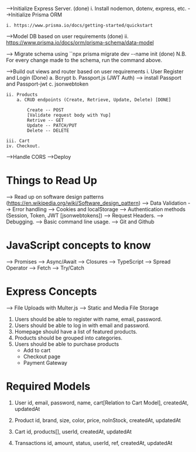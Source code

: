 -->Initialize Express Server. (done)
    i. Install nodemon, dotenv, express, etc.
-->Initialize Prisma ORM 

    i. https://www.prisma.io/docs/getting-started/quickstart
    
-->Model DB based on user requirements (done)
    ii. https://www.prisma.io/docs/orm/prisma-schema/data-model

--> Migrate schema using ``npx prisma migrate dev --name init (done)
    N.B. For every change made to the schema, run the command above.

-->Build out views and router based on user requirements
    i. User Register and Login (Done)
        a. Bcrypt
        b. Passport.js (JWT Auth) --> install Passport and Passport-jwt
        c. jsonwebtoken

    ii. Products
        a. CRUD endpoints (Create, Retrieve, Update, Delete) [DONE]

            Create -- POST
            [Validate request body with Yup]
            Retrive -- GET
            Update -- PATCH/PUT
            Delete -- DELETE

    iii. Cart
    iv. Checkout.
-->Handle CORS
-->Deploy


# Things to Read Up
--> Read up on software design patterns (https://en.wikipedia.org/wiki/Software_design_pattern)
--> Data Validation
--> Error handling
--> Cookies and localStorage
--> Authentication methods (Session, Token, JWT [jsonwebtokens])
--> Request Headers.
--> Debugging.
--> Basic command line usage.
--> Git and Github


# JavaScript concepts to know
--> Promises
--> Async/Await
--> Closures
--> TypeScript
--> Spread Operator
--> Fetch
--> Try/Catch

# Express Concepts
--> File Uploads with Multer.js
--> Static and Media File Storage



1. Users should be able to register with name, email, password.
2. Users should be able to log in with email and password.
3. Homepage should have a list of featured products.
4. Products should be grouped into categories.
5. Users should be able to purchase products
    - Add to cart
    - Checkout page
    - Payment Gateway


# Required Models
1. User
    id, email, password, name, cart[Relation to Cart Model], createdAt, updatedAt

2. Product
    id, brand, size, color, price, noInStock, createdAt, updatedAt

3. Cart
    id, products[], userId, createdAt, updatedAt

4. Transactions
    id, amount, status, userId, ref, createdAt, updatedAt
